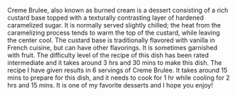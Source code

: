  Creme Brulee, also known as burned cream is a dessert consisting of a rich custard base topped with a texturally contrasting layer of hardened caramelized sugar. It is normally served slightly chilled; the heat from the caramelizing process tends to warm the top of the custard, while leaving the center cool. The custard base is traditionally flavored with vanilla in French cuisine, but can have other flavorings. It is sometimes garnished with fruit. The difficulty level of the recipe of this dish has been rated intermediate and it takes around 3 hrs and 30 mins to make this dish. The recipe I have given results in 6 servings of Creme Brulee. It takes around 15 mins to prepare for this dish, and it needs to cook for 1 hr while cooling for 2 hrs and 15 mins. It is one of my favorite desserts and I hope you enjoy!